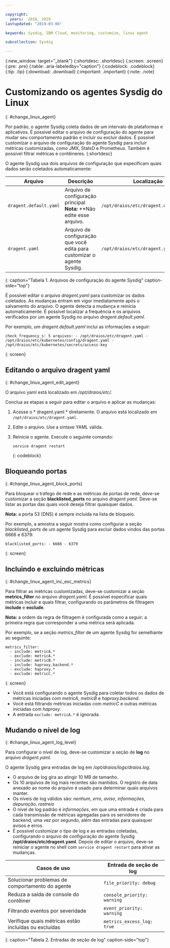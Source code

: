 ```yaml
---

copyright:
  years:  2018, 2019
lastupdated: "2019-03-06"

keywords: Sysdig, IBM Cloud, monitoring, customize, linux agent

subcollection: Sysdig

---
```


{:new_window: target="_blank"}
{:shortdesc: .shortdesc}
{:screen: .screen}
{:pre: .pre}
{:table: .aria-labeledby="caption"}
{:codeblock: .codeblock}
{:tip: .tip}
{:download: .download}
{:important: .important}
{:note: .note}

# Customizando os agentes Sysdig do Linux
{: #change_linux_agent}

Por padrão, o agente Sysdig coleta dados de um intervalo de plataformas e aplicativos. É possível editar o arquivo de configuração do agente para mudar seu comportamento padrão e incluir ou excluir dados. É possível customizar o arquivo de configuração do agente Sysdig para incluir métricas customizadas, como JMX, StatsD e Prometheus. Também é possível filtrar métricas e contêineres.
{:shortdesc}

O agente Sysdig usa dois arquivos de configuração que especificam quais dados serão coletados automaticamente:

| Arquivo                   | Descrição                                                     | Localização                                |
|------------------------|-----------------------------------------------------------------|-----------------------------------------|
| `dragent.default.yaml` | Arquivo de configuração principal </br>**Nota:** **Não edite esse arquivo.  | `/opt/draios/etc/dragent.default.yaml`  |
| `dragent.yaml`         | Arquivo de configuração que você edita para customizar o agente Sysdig. | `/opt/draios/etc/dragent.yaml`          |
{: caption="Tabela 1. Arquivos de configuração do agente Sysdig" caption-side="top"} 

É possível editar o arquivo *dragent.yaml* para customizar os dados coletados. As mudanças entram em vigor imediatamente após o salvamento do arquivo. O agente detecta a mudança e reinicia automaticamente. É possível localizar a frequência e os arquivos verificados por um agente Sysdig no arquivo *dragent.default.yaml*.

Por exemplo, um *dragent.default.yaml* inclui as informações a seguir:

```
check_frequency_s: 5 arquivos: - /opt/draios/etc/dragent.yaml - /opt/draios/etc/kubernetes/config/dragent.yaml - /opt/draios/etc/kubernetes/secrets/access-key
```
{: screen}



## Editando o arquivo dragent yaml
{: #change_linux_agent_edit_agent}

O arquivo yaml está localizado em */opt/draios/etc/*.

Conclua as etapas a seguir para editar o arquivo e aplicar as mudanças:

1. Acesse o  * dragent.yaml *  diretamente. O arquivo está localizado em  ` /opt/draios/etc/dragent.yaml `.
2. Edite o arquivo. Use a sintaxe YAML válida.
3. Reinicie o agente. Execute o seguinte comando:

    ```
    service dragent restart
    ```
    {: codeblock}


## Bloqueando portas
{: #change_linux_agent_block_ports}

Para bloquear o tráfego de rede e as métricas de portas de rede, deve-se customizar a seção **blacklisted_ports** no arquivo *dragent.yaml*. Deve-se listar as portas das quais você deseja filtrar quaisquer dados.

**Nota:** a porta 53 (DNS) é sempre incluída na lista de bloqueio. 

Por exemplo, a amostra a seguir mostra como configurar a seção *blacklisted_ports* de um agente Sysdig para excluir dados vindos das portas 6666 e 6379:

```
blacklisted_ports: - 6666 - 6379
```
{: screen}

## Incluindo e excluindo métricas
{: #change_linux_agent_inc_exc_metrics}

Para filtrar as métricas customizadas, deve-se customizar a seção **metrics_filter** no arquivo *dragent.yaml*. É possível especificar quais métricas incluir e quais filtrar, configurando os parâmetros de filtragem **include** e **exclude**.

**Nota:** a ordem da regra de filtragem é configurada como a seguir: a primeira regra que corresponder a uma métrica será aplicada.

Por exemplo, se a seção *metrics_filter* de um agente Sysdig for semelhante ao seguinte:

```
metrics_filter:
  - include: metricA.*
  - exclude: metricA.*
  - include: metricB.*
  - include: haproxy.backend.*
  - exclude: haproxy.*
  - exclude: metricC.*
```
{: screen}

* Você está configurando o agente Sysdig para coletar todos os dados de métricas iniciadas com *metricA*, *metricB* e *haproxy.backend*. 
* Você está filtrando métricas iniciadas com *metricC* e outras métricas iniciadas com *haproxy*. 
* A entrada `exclude: metricA.*` é ignorada.


## Mudando o nível de log
{: #change_linux_agent_log_level}

Para configurar o nível de log, deve-se customizar a seção de **log** no arquivo *dragent.yaml*. 

O agente Sysdig gera entradas de log em */opt/draios/logs/draios.log*. 
* O arquivo de log gira ao atingir 10 MB de tamanho.
* Os 10 arquivos de log mais recentes são mantidos. O registro de data anexado ao nome do arquivo é usado para determinar quais arquivos manter.
* Os níveis de log válidos são: *nenhum*, *erro*, *aviso*, *informações*, *depuração*, *rastreio*
* O nível de log padrão é *informações*, em que uma entrada é criada para cada transmissão de métricas agregadas para os servidores de backend, uma vez por segundo, além das entradas para quaisquer avisos e erros.
* É possível customizar o tipo de log e as entradas coletadas, configurando o arquivo de configuração do agente Sysdig **/opt/draios/etc/dragent.yaml**. Depois de editar o arquivo, deve-se reiniciar o agente no shell com `service dragent restart` para ativar as mudanças.

| Casos de uso                                     | Entrada de seção de log           |
|-----------------------------------------------|-----------------------------|
| Solucionar problemas de comportamento do agente                   | `file_priority: debug`      |
| Reduza a saída de console do contêiner               | `console_priority: warning` |
| Filtrando eventos por severidade                  | `event_priority: warning`   |
| Verifique quais métricas estão incluídas ou excluídas  | `metrics_excess_log: true`  |
{: caption="Tabela 2. Entradas de seção de log" caption-side="top"} 
